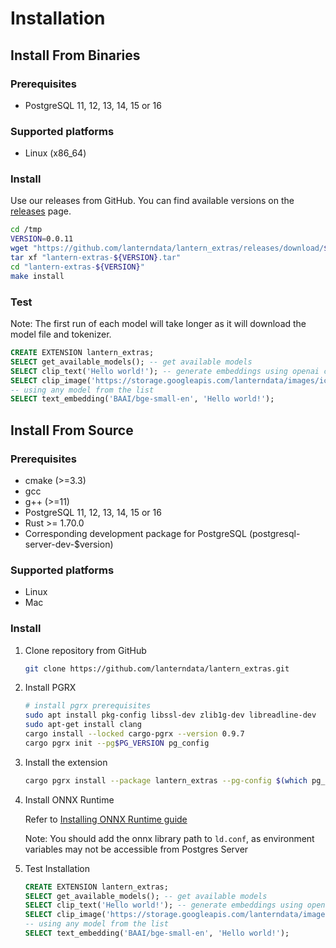 # Installation

## Install From Binaries

### Prerequisites

- PostgreSQL 11, 12, 13, 14, 15 or 16

### Supported platforms

- Linux (x86_64)

### Install

Use our releases from GitHub. You can find available versions on the [releases](https://github.com/lanterndata/lantern/releases) page.

```bash
cd /tmp
VERSION=0.0.11
wget "https://github.com/lanterndata/lantern_extras/releases/download/${VERSION}/lantern-extras-${VERSION}.tar"
tar xf "lantern-extras-${VERSION}.tar"
cd "lantern-extras-${VERSION}"
make install
```

### Test

Note: The first run of each model will take longer as it will download the model file and tokenizer.

```sql
CREATE EXTENSION lantern_extras;
SELECT get_available_models(); -- get available models
SELECT clip_text('Hello world!'); -- generate embeddings using openai clip model (textual)
SELECT clip_image('https://storage.googleapis.com/lanterndata/images/icon100x100.png'); -- generate embeddings using openai clip model (visual)
-- using any model from the list
SELECT text_embedding('BAAI/bge-small-en', 'Hello world!');
```

## Install From Source

### Prerequisites

- cmake (>=3.3)
- gcc
- g++ (>=11)
- PostgreSQL 11, 12, 13, 14, 15 or 16
- Rust >= 1.70.0
- Corresponding development package for PostgreSQL (postgresql-server-dev-$version)

### Supported platforms

- Linux
- Mac

### Install

1. Clone repository from GitHub

   ```bash
   git clone https://github.com/lanterndata/lantern_extras.git
   ```

2. Install PGRX

   ```bash
   # install pgrx prerequisites
   sudo apt install pkg-config libssl-dev zlib1g-dev libreadline-dev
   sudo apt-get install clang
   cargo install --locked cargo-pgrx --version 0.9.7
   cargo pgrx init --pg$PG_VERSION pg_config
   ```

3. Install the extension

   ```bash
   cargo pgrx install --package lantern_extras --pg-config $(which pg_config)
   ```

4. Install ONNX Runtime

   Refer to [Installing ONNX Runtime guide](/docs/lantern-cli/install#install-onnx-runtime)

   Note: You should add the onnx library path to `ld.conf`, as environment variables may not be accessible from Postgres Server

5. Test Installation
   ```sql
   CREATE EXTENSION lantern_extras;
   SELECT get_available_models(); -- get available models
   SELECT clip_text('Hello world!'); -- generate embeddings using openai clip model (textual)
   SELECT clip_image('https://storage.googleapis.com/lanterndata/images/icon100x100.png'); -- generate embeddings using openai clip model (visual)
   -- using any model from the list
   SELECT text_embedding('BAAI/bge-small-en', 'Hello world!');
   ```
